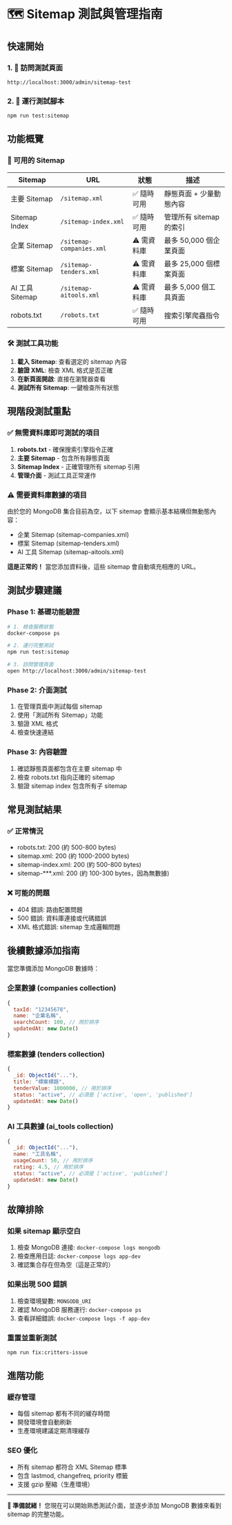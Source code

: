 # 🗺️ Sitemap 測試與管理指南

## 快速開始

### 1. 🚀 訪問測試頁面
```
http://localhost:3000/admin/sitemap-test
```

### 2. 🧪 運行測試腳本
```bash
npm run test:sitemap
```

## 功能概覽

### 📄 可用的 Sitemap

| Sitemap | URL | 狀態 | 描述 |
|---------|-----|------|------|
| 主要 Sitemap | `/sitemap.xml` | ✅ 隨時可用 | 靜態頁面 + 少量動態內容 |
| Sitemap Index | `/sitemap-index.xml` | ✅ 隨時可用 | 管理所有 sitemap 的索引 |
| 企業 Sitemap | `/sitemap-companies.xml` | ⚠️ 需資料庫 | 最多 50,000 個企業頁面 |
| 標案 Sitemap | `/sitemap-tenders.xml` | ⚠️ 需資料庫 | 最多 25,000 個標案頁面 |
| AI 工具 Sitemap | `/sitemap-aitools.xml` | ⚠️ 需資料庫 | 最多 5,000 個工具頁面 |
| robots.txt | `/robots.txt` | ✅ 隨時可用 | 搜索引擎爬蟲指令 |

### 🛠️ 測試工具功能

1. **載入 Sitemap**: 查看選定的 sitemap 內容
2. **驗證 XML**: 檢查 XML 格式是否正確
3. **在新頁面開啟**: 直接在瀏覽器查看
4. **測試所有 Sitemap**: 一鍵檢查所有狀態

## 現階段測試重點

### ✅ 無需資料庫即可測試的項目

1. **robots.txt** - 確保搜索引擎指令正確
2. **主要 Sitemap** - 包含所有靜態頁面
3. **Sitemap Index** - 正確管理所有 sitemap 引用
4. **管理介面** - 測試工具正常運作

### ⚠️ 需要資料庫數據的項目

由於您的 MongoDB 集合目前為空，以下 sitemap 會顯示基本結構但無動態內容：

- 企業 Sitemap (sitemap-companies.xml)
- 標案 Sitemap (sitemap-tenders.xml)  
- AI 工具 Sitemap (sitemap-aitools.xml)

**這是正常的！** 當您添加資料後，這些 sitemap 會自動填充相應的 URL。

## 測試步驟建議

### Phase 1: 基礎功能驗證
```bash
# 1. 檢查服務狀態
docker-compose ps

# 2. 運行完整測試
npm run test:sitemap

# 3. 訪問管理頁面
open http://localhost:3000/admin/sitemap-test
```

### Phase 2: 介面測試
1. 在管理頁面中測試每個 sitemap
2. 使用「測試所有 Sitemap」功能
3. 驗證 XML 格式
4. 檢查快速連結

### Phase 3: 內容驗證
1. 確認靜態頁面都包含在主要 sitemap 中
2. 檢查 robots.txt 指向正確的 sitemap
3. 驗證 sitemap index 包含所有子 sitemap

## 常見測試結果

### ✅ 正常情況
- robots.txt: 200 (約 500-800 bytes)
- sitemap.xml: 200 (約 1000-2000 bytes)  
- sitemap-index.xml: 200 (約 500-800 bytes)
- sitemap-***.xml: 200 (約 100-300 bytes，因為無數據)

### ❌ 可能的問題
- 404 錯誤: 路由配置問題
- 500 錯誤: 資料庫連接或代碼錯誤
- XML 格式錯誤: sitemap 生成邏輯問題

## 後續數據添加指南

當您準備添加 MongoDB 數據時：

### 企業數據 (companies collection)
```javascript
{
  taxId: "12345678",
  name: "企業名稱",
  searchCount: 100, // 用於排序
  updatedAt: new Date()
}
```

### 標案數據 (tenders collection)
```javascript
{
  _id: ObjectId("..."),
  title: "標案標題",
  tenderValue: 1000000, // 用於排序
  status: "active", // 必須是 ['active', 'open', 'published']
  updatedAt: new Date()
}
```

### AI 工具數據 (ai_tools collection)
```javascript
{
  _id: ObjectId("..."),
  name: "工具名稱",
  usageCount: 50, // 用於排序
  rating: 4.5, // 用於排序
  status: "active", // 必須是 ['active', 'published']
  updatedAt: new Date()
}
```

## 故障排除

### 如果 sitemap 顯示空白
1. 檢查 MongoDB 連接: `docker-compose logs mongodb`
2. 檢查應用日誌: `docker-compose logs app-dev`
3. 確認集合存在但為空（這是正常的）

### 如果出現 500 錯誤
1. 檢查環境變數: `MONGODB_URI`
2. 確認 MongoDB 服務運行: `docker-compose ps`
3. 查看詳細錯誤: `docker-compose logs -f app-dev`

### 重置並重新測試
```bash
npm run fix:critters-issue
```

## 進階功能

### 緩存管理
- 每個 sitemap 都有不同的緩存時間
- 開發環境會自動刷新
- 生產環境建議定期清理緩存

### SEO 優化
- 所有 sitemap 都符合 XML Sitemap 標準
- 包含 lastmod, changefreq, priority 標籤
- 支援 gzip 壓縮（生產環境）

---

**🎉 準備就緒！** 您現在可以開始熟悉測試介面，並逐步添加 MongoDB 數據來看到 sitemap 的完整功能。